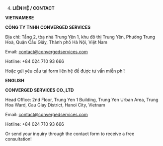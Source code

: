 4. **LIÊN HỆ / CONTACT**

**VIETNAMESE**

**CÔNG TY TNHH CONVERGED SERVICES**

Địa chỉ: Tầng 2, tòa nhà Trung Yên 1, khu đô thị Trung Yên, Phường Trung Hoà, Quận Cầu Giấy, Thành phố Hà Nội, Việt Nam

Email: contact@convergedservices.com

Hotline: \+84 024 710 93 666

Hoặc gửi yêu cầu tại form liên hệ để được tư vấn miễn phí\!

**ENGLISH**

**CONVERGED SERVICES CO.,LTD**

Head Office:  2nd Floor, Trung Yen 1 Building, Trung Yen Urban Area, Trung Hoa Ward, Cau Giay District, Hanoi City, Vietnam

Email: contact@convergedservices.com

Hotline: \+84 024 710 93 666

Or send your inquiry through the contact form to receive a free consultation\!

